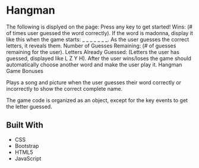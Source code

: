 # Hangman

The following is displyed on the page:
Press any key to get started!
Wins: (# of times user guessed the word correctly).
If the word is madonna, display it like this when the game starts: _ _ _ _ _ _ _.
As the user guesses the correct letters, it reveals them.
Number of Guesses Remaining: (# of guesses remaining for the user).
Letters Already Guessed: (Letters the user has guessed, displayed like L Z Y H).
After the user wins/loses the game should automatically choose another word and make the user play it.
Hangman Game Bonuses

Plays a song and picture when the user guesses their word correctly or incorrectly to show the correct complete name.

The game code is organized as an object, except for the key events to get the letter guessed.


## Built With

* CSS
* Bootstrap
* HTML5
* JavaScript


